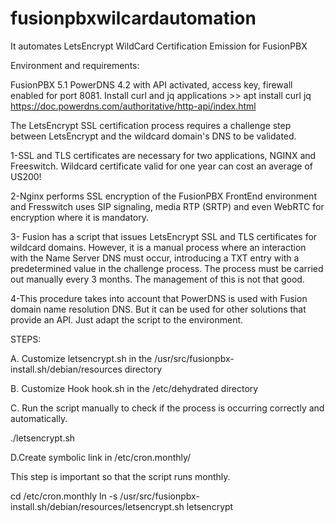 # fusionpbxwilcardautomation
It automates LetsEncrypt WildCard Certification Emission for FusionPBX

Environment and requirements:

FusionPBX 5.1
PowerDNS 4.2 with API activated, access key, firewall enabled for port 8081.
Install curl and jq applications >> apt install curl jq
https://doc.powerdns.com/authoritative/http-api/index.html

The LetsEncrypt SSL certification process requires a challenge step between LetsEncrypt and the wildcard domain's DNS to be validated.

1-SSL and TLS certificates are necessary for two applications, NGINX and Freeswitch. Wildcard certificate valid for one year can cost an average of US200!

2-Nginx performs SSL encryption of the FusionPBX FrontEnd environment and Fresswitch uses SIP signaling, media RTP (SRTP) and even WebRTC for encryption where it is mandatory.

3- Fusion has a script that issues LetsEncrypt SSL and TLS certificates for wildcard domains. However, it is a manual process where an interaction with the Name Server DNS must occur, introducing a TXT entry with a predetermined value in the challenge process. The process must be carried out manually every 3 months. The management of this is not that good.

4-This procedure takes into account that PowerDNS is used with Fusion domain name resolution DNS. But it can be used for other solutions that provide an API. Just adapt the script to the environment.

STEPS:

A. Customize letsencrypt.sh in the /usr/src/fusionpbx-install.sh/debian/resources directory

B. Customize Hook hook.sh in the /etc/dehydrated directory

C. Run the script manually to check if the process is occurring correctly and automatically.

./letsencrypt.sh

D.Create symbolic link in /etc/cron.monthly/

This step is important so that the script runs monthly.

cd /etc/cron.monthly
ln -s /usr/src/fusionpbx-install.sh/debian/resources/letsencrypt.sh letsencrypt


